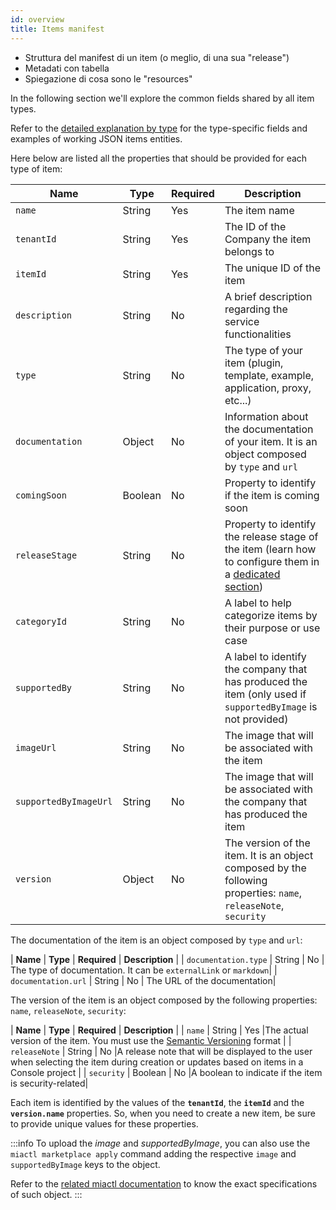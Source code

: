 ```yaml
---
id: overview
title: Items manifest
---
```


- Struttura del manifest di un item (o meglio, di una sua "release")
- Metadati con tabella
- Spiegazione di cosa sono le "resources"

In the following section we'll explore the common fields shared by all item types.

Refer to the [detailed explanation by type](#items-example-and-explanation) for the type-specific fields and examples of working JSON items entities.

Here below are listed all the properties that should be provided for each type of item:

| **Name**              | **Type**   | **Required** | **Description**  |
|-----------------      |------------|--------------|------------------|
| `name`                | String     | Yes          | The item name    |
| `tenantId`            | String     | Yes          | The ID of the Company the item belongs to|
| `itemId`              | String     | Yes          | The unique ID of the item|
| `description`         | String     | No           | A brief description regarding the service functionalities|
| `type`                | String     | No           | The type of your item (plugin, template, example, application, proxy, etc...)|
| `documentation`       | Object     | No           | Information about the documentation of your item. It is an object composed by `type` and `url`|
| `comingSoon`          | Boolean    | No           | Property to identify if the item is coming soon|
| `releaseStage`        | String     | No           | Property to identify the release stage of the item (learn how to configure them in a [dedicated section](/old_software-catalog/manage-items/overview.md#the-release-stage-of-an-item)) |
| `categoryId`          | String     | No           | A label to help categorize items by their purpose or use case|
| `supportedBy`         | String     | No           | A label to identify the company that has produced the item (only used if `supportedByImage` is not provided)|
| `imageUrl`            | String     | No           | The image that will be associated with the item |
| `supportedByImageUrl` | String     | No           | The image that will be associated with the company that has produced the item|
| `version`             | Object     | No           | The version of the item. It is an object composed by the following properties: `name`, `releaseNote`, `security`|

The documentation of the item is an object composed by `type` and `url`:

| **Name**              | **Type**   | **Required** | **Description**  |
| `documentation.type`  | String     | No           | The type of documentation. It can be `externalLink` or `markdown`|
| `documentation.url`   | String     | No           | The URL of the documentation|

The version of the item is an object composed by the following properties: `name`, `releaseNote`, `security`:

| **Name**              | **Type**   | **Required** | **Description**  |
| `name`                | String     | Yes          |The actual version of the item. You must use the [Semantic Versioning](https://semver.org/) format |
| `releaseNote`        | String     | No           |A release note that will be displayed to the user when selecting the item during creation or updates based on items in a Console project |
| `security`            | Boolean    | No           |A boolean to indicate if the item is security-related|


Each item is identified by the values of the **`tenantId`**, the **`itemId`** and the **`version.name`** properties. So, when you need to create a new item, be sure to provide unique values for these properties.

:::info
To upload the *image* and *supportedByImage*, you can also use the `miactl marketplace apply` command adding the respective `image` and `supportedByImage` keys to the object.

Refer to the [related miactl documentation](/cli/miactl/30_commands.md#apply) to know the exact specifications of such object.
:::